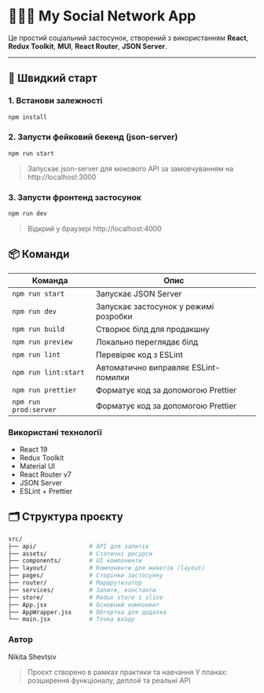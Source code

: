 # 🧑‍🤝‍🧑 My Social Network App

Це простий соціальний застосунок, створений з використанням **React**, **Redux Toolkit**, **MUI**, **React Router**, **JSON Server**.

---

## 🚀 Швидкий старт

### 1. Встанови залежності
```bash
npm install
```

### 2. Запусти фейковий бекенд (json-server)
```bash
npm run start
```
> Запускає json-server для мокового API за замовчуванням на http://localhost:3000

### 3. Запусти фронтенд застосунок
```bash
npm run dev
```
> Відкрий у браузері http://localhost:4000

## 📦 Команди

| Команда               | Опис                                                              |
|-----------------------|-------------------------------------------------------------------|
| `npm run start`       | Запускає JSON Server                                              |
| `npm run dev`         | Запускає застосунок у режимі розробки                             |
| `npm run build`       | Створює білд для продакшну                                        |
| `npm run preview`     | Локально переглядає білд                                          |
| `npm run lint`        | Перевіряє код з ESLint                                            |
| `npm run lint:start`  | Автоматично виправляє ESLint-помилки                              |
| `npm run prettier`    | Форматує код за допомогою Prettier                                |
| `npm run prod:server` | Форматує код за допомогою Prettier                                |

### Використані технології
- React 19
- Redux Toolkit
- Material UI
- React Router v7
- JSON Server
- ESLint + Prettier

## 🗂 Структура проєкту

```bash
src/
├── api/               # API для запитів
├── assets/            # Статичні ресурси
├── components/        # UI компоненти
├── layout/            # Компоненти для макетів (layout)
├── pages/             # Сторінки застосунку
├── router/            # Маршрутизатор
├── services/          # Запити, константи
├── store/             # Redux store і slice
├── App.jsx            # Основний компонент
├── AppWrapper.jsx     # Обгортка для додатка
└── main.jsx           # Точка входу      
```


### Автор
Nikita Shevtsiv
> Проєкт створено в рамках практики та навчання
> У планах: розширення функціоналу, деплой та реальні API